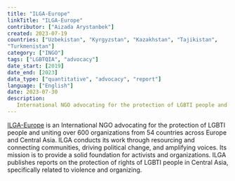 ```yaml
---
title: "ILGA-Europe"
linkTitle: "ILGA-Europe"
contributor: ["Aizada Arystanbek"]
created: 2023-07-19
countries: ["Uzbekistan", "Kyrgyzstan", "Kazakhstan", "Tajikistan",
"Turkmenistan"]
category: ["INGO"]
tags: ["LGBTQIA", "advocacy"]
date_start: [2019]
date_end: [2023]
data_type: ["quantitative", "advocacy", "report"]
language: ["English"]
date: 2023-07-30
description:
   International NGO advocating for the protection of LGBTI people and uniting over 600 organizations from 54 countries across Europe and Central Asia
---
```


[ILGA-Europe](https://www.ilga-europe.org/) is an International NGO advocating for the protection of LGBTI people and uniting over 600 organizations from 54 countries across Europe and Central Asia. ILGA conducts its work through resourcing and connecting communities, driving political change, and amplifying voices. Its mission is to provide a solid foundation for activists and organizations. ILGA publishes reports on the protection of rights of LGBTI people in Central Asia, specifically related to violence and organizing.
